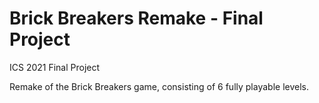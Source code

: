 # Brick Breakers Remake - Final Project
ICS 2021 Final Project

Remake of the Brick Breakers game, consisting of 6 fully playable levels.

